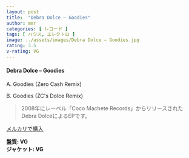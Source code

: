 ```yaml
---
layout: post
title:  "Debra Dolce – Goodies"
author: mmr
categories: [ レコード ]
tags: [ ハウス, エレクトロ ]
image: ../assets/images/Debra Dolce – Goodies.jpg
rating: 3.5
v-rating: VG
---
```


#### Debra Dolce – Goodies

A. Goodies (Zero Cash Remix)

B. Goodies (ZC's Dolce Remix)

> 2008年にレーベル「Coco Machete Records」からリリースされたDebra DolceによるEPです。

[メルカリで購入](https://jp.mercari.com/item/m11056580710)

<div class="mt-4 mb-4 d-flex align-items-center">
<strong class="mr-1">盤質: VG</strong>
</div>
<div class="mt-4 mb-4 d-flex align-items-center">
<strong class="mr-1">ジャケット: VG</strong>
</div>
